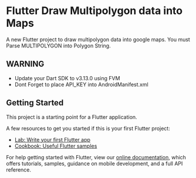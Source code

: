# Flutter Draw Multipolygon data into Maps

A new Flutter project to draw multipolygon data into google maps. You must Parse MULTIPOLYGON into Polygon String.

## WARNING

- Update your Dart SDK to v3.13.0 using FVM
- Dont Forget to place API_KEY into AndroidManifest.xml

## Getting Started

This project is a starting point for a Flutter application.

A few resources to get you started if this is your first Flutter project:

- [Lab: Write your first Flutter app](https://flutter.dev/docs/get-started/codelab)
- [Cookbook: Useful Flutter samples](https://flutter.dev/docs/cookbook)

For help getting started with Flutter, view our
[online documentation](https://flutter.dev/docs), which offers tutorials,
samples, guidance on mobile development, and a full API reference.
